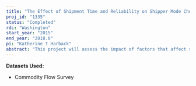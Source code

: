 ```yaml
---
title: "The Effect of Shipment Time and Reliability on Shipper Mode Choice"
proj_id: "1335"
status: "Completed"
rdc: "Washington"
start_year: "2015"
end_year: "2018.0"
pi: "Katherine T Harback"
abstract: "This project will assess the impact of factors that affect shipping costs, time, and reliability of the nation’s freight rail system. By modeling the choice of shipment mode, the researchers seek to understand how those shipment choices would vary with improved shipment time and reliability. Econometric analysis will estimate anticipated shifts in cargo carried for given changes in costs, shipment time, and reliability. Ultimately, these estimates will be inputs into a model of the national economy that will translate shipment time and reliability improvements into changes in economic wellbeing (welfare)."
---
```


**Datasets Used:**

  - Commodity Flow Survey 

